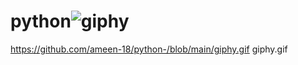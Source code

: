 # python![giphy](https://user-images.githubusercontent.com/120323828/208877344-00b02c1e-88ab-4075-b550-ea2a39ca381b.gif)
https://github.com/ameen-18/python-/blob/main/giphy.gif
giphy.gif
